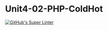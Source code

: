 # Unit4-02-PHP-ColdHot
[![GitHub's Super Linter](https://github.com/ICS2O-Programming-Kaitlin-G/Unit4-02-PHP-ColdHot/actions/workflows/main.yml/badge.svg)](https://github.com/ICS2O-Programming-Kaitlin-G/Unit4-02-PHP-ColdHot/actions)